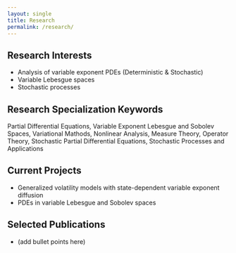 ```yaml
---
layout: single
title: Research
permalink: /research/
---
```


## Research Interests
- Analysis of variable exponent PDEs (Deterministic & Stochastic)
- Variable Lebesgue spaces
- Stochastic processes

## Research Specialization Keywords
Partial Differential Equations, Variable Exponent Lebesgue and Sobolev
Spaces, Variational Mathods, Nonlinear Analysis, Measure Theory, Operator Theory, Stochastic Partial
Differential Equations, Stochastic Processes and Applications

## Current Projects
- Generalized volatility models with state-dependent variable exponent diffusion
- PDEs in variable Lebesgue and Sobolev spaces

## Selected Publications
- (add bullet points here)



